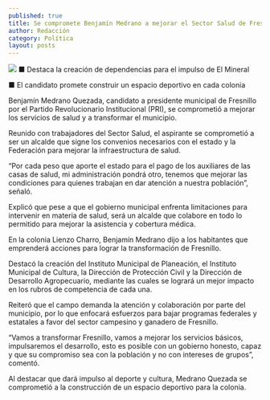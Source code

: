 ```yaml
---
published: true
title: Se compromete Benjamín Medrano a mejorar el Sector Salud de Fresnillo
author: Redacción
category: Política
layout: posts
---
```


![](http://i.imgur.com/WxSoKStm.jpg)
■ Destaca la creación de dependencias para el impulso de El Mineral

■ El candidato promete construir un espacio deportivo en cada colonia 

Benjamín Medrano Quezada, candidato a presidente municipal de Fresnillo por el Partido Revolucionario Institucional (PRI), se comprometió a mejorar los servicios de salud y a transformar el municipio.

Reunido con trabajadores del Sector Salud, el aspirante se comprometió a ser un alcalde que signe los convenios necesarios con el estado y la Federación para mejorar la infraestructura de salud.

“Por cada peso que aporte el estado para el pago de los auxiliares de las casas de salud, mi administración pondrá otro, tenemos que mejorar las condiciones para quienes trabajan en dar atención a nuestra población”, señaló.

Explicó que pese a que el gobierno municipal enfrenta limitaciones para intervenir en materia de salud, será un alcalde que colabore en todo lo permitido para mejorar la asistencia y cobertura médica. 

En la colonia Lienzo Charro, Benjamín Medrano dijo a los habitantes que emprenderá acciones para lograr la transformación de Fresnillo. 

Destacó la creación del Instituto Municipal de Planeación, el Instituto Municipal de Cultura, la Dirección de Protección Civil y la Dirección de Desarrollo Agropecuario, mediante las cuales se logrará un mejor impacto en los rubros de competencia de cada una.

Reiteró que el campo demanda la atención y colaboración por parte del municipio, por lo que enfocará esfuerzos para bajar programas federales y estatales a favor del sector campesino y ganadero de Fresnillo.

“Vamos a transformar Fresnillo, vamos a mejorar los servicios básicos, impulsaremos el desarrollo, esto es posible con un gobierno honesto, capaz y que su compromiso sea con la población y no con intereses de grupos”, comentó.

Al destacar que dará impulso al deporte y cultura, Medrano Quezada se comprometió a la construcción de un espacio deportivo para la colonia.
